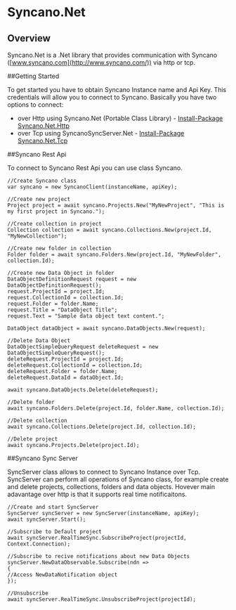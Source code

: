 # Syncano.Net
## Overview
Syncano.Net is a .Net library that provides communication with Syncano ([www.syncano.com](http://www.syncano.com/)) via http or tcp.

##Getting Started

To get started you have to obtain Syncano Instance name and Api Key. This credentials will allow you to connect to Syncano. Basically you have two options to connect:

- over Http using Syncano.Net (Portable Class Library) - [Install-Package Syncano.Net.Http](https://www.nuget.org/packages/Syncano.Net.Http/)
- over Tcp using SyncanoSyncServer.Net - [Install-Package Syncano.Net.Tcp](https://www.nuget.org/packages/Syncano.Net.Tcp/)


##Syncano Rest Api

To connect to Syncano Rest Api you can use class Syncano.



    //Create Syncano class
    var syncano = new SyncanoClient(instanceName, apiKey);
   
    //Create new project
    Project project = await syncano.Projects.New("MyNewProject", "This is my first project in Syncano.");
    
    //Create collection in project
    Collection collection = await syncano.Collections.New(project.Id, "MyNewCollection");
    
    //Create new folder in collection
    Folder folder = await syncano.Folders.New(project.Id, "MyNewFolder", collection.Id);
    
    //Create new Data Object in folder
    DataObjectDefinitionRequest request = new DataObjectDefinitionRequest();
    request.ProjectId = project.Id;
    request.CollectionId = collection.Id;
    request.Folder = folder.Name;
    request.Title = "DataObject Title";
    request.Text = "Sample data object text content.";
    
    DataObject dataObject = await syncano.DataObjects.New(request);
    
    //Delete Data Object
    DataObjectSimpleQueryRequest deleteRequest = new DataObjectSimpleQueryRequest();
    deleteRequest.ProjectId = project.Id;
    deleteRequest.CollectionId = collection.Id;
    deleteRequest.Folder = folder.Name;
    deleteRequest.DataId = dataObject.Id;
    
    await syncano.DataObjects.Delete(deleteRequest);
    
    //Delete folder
    await syncano.Folders.Delete(project.Id, folder.Name, collection.Id);
    
    //Delete collection
    await syncano.Collections.Delete(project.Id, collection.Id);
    
    //Delete project
    await syncano.Projects.Delete(project.Id);
    
##Syncano Sync Server


SyncServer class allows to connect to Syncano Instance over Tcp. SyncServer can perform all operations of Syncano class, for example create and delete projects, collections, folders and data objects. Hovever main adavantage over http is that it supports real time notificaitons. 

    //Create and start SyncServer
    SyncServer syncServer = new SyncServer(instanceName, apiKey);
    await syncServer.Start();
    
    //Subscribe to Default project
    await syncServer.RealTimeSync.SubscribeProject(projectId, Context.Connection);
    
    //Subscribe to recive notifications about new Data Objects
    syncServer.NewDataObservable.Subscribe(ndn =>
    {
    //Access NewDataNotification object
    });
    
    //Unsubscribe
    await syncServer.RealTimeSync.UnsubscribeProject(projectId);
    
